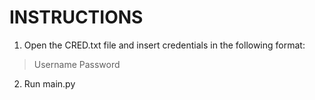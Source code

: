 # INSTRUCTIONS
1. Open the CRED.txt file and insert credentials in the following format:
> Username
> Password
2. Run main.py
